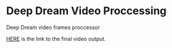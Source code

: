# Deep Dream Video Proccessing
Deep Dream video frames proccessor 

[HERE](https://www.youtube.com/watch?v=jLmg8EJNbRc) is the link to the final video output. 
